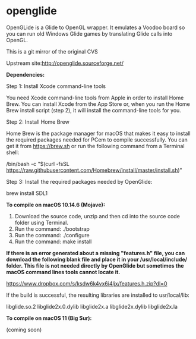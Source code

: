 # openglide

OpenGLide is a Glide to OpenGL wrapper. It emulates a Voodoo board so you can run old Windows Glide games by translating Glide calls into OpenGL.

This is a git mirror of the original CVS

Upstream site:http://openglide.sourceforge.net/


**Dependencies:**

Step 1: Install Xcode command-line tools

You need Xcode command-line tools from Apple in order to install Home Brew. You can install Xcode from the App Store or, when you run the Home Brew install script (step 2), it will install the command-line tools for you.

Step 2: Install Home Brew

Home Brew is the package manager for macOS that makes it easy to install the required packages needed for PCem to compile successfully. You can get it from https://brew.sh or run the following command from a Terminal shell:

/bin/bash -c "$(curl -fsSL https://raw.githubusercontent.com/Homebrew/install/master/install.sh)"

Step 3: Install the required packages needed by OpenGlide:

brew install SDL1

**To compile on macOS 10.14.6 (Mojave):**

1. Download the source code, unzip and then cd into the source code folder using Terminal.
2. Run the command: ./bootstrap
3. Run the command: ./configure
4. Run the command: make install

__If there is an error generated about a missing "features.h" file, you can download the following blank file and place it in your /usr/local/include/ folder. This file is not needed directly by OpenGlide but sometimes the macOS command lines tools cannot locate it.__

https://www.dropbox.com/s/ksdw6k4vx6i4ljx/features.h.zip?dl=0

If the build is successful, the resulting libraries are installed to usr/local/lib:

libglide.so.2
libglide2x.0.dylib
libglide2x.a
libglide2x.dylib
libglide2x.la

**To compile on macOS 11 (Big Sur):**

(coming soon)
